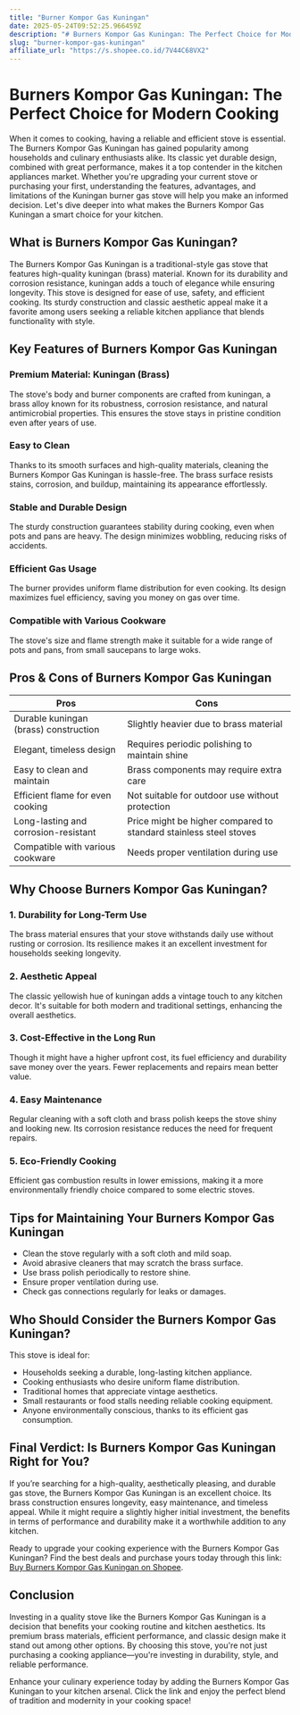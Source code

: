 ```yaml
---
title: "Burner Kompor Gas Kuningan"
date: 2025-05-24T09:52:25.966459Z
description: "# Burners Kompor Gas Kuningan: The Perfect Choice for Modern Cooking..."
slug: "burner-kompor-gas-kuningan"
affiliate_url: "https://s.shopee.co.id/7V44C68VX2"
---
```

# Burners Kompor Gas Kuningan: The Perfect Choice for Modern Cooking

When it comes to cooking, having a reliable and efficient stove is essential. The Burners Kompor Gas Kuningan has gained popularity among households and culinary enthusiasts alike. Its classic yet durable design, combined with great performance, makes it a top contender in the kitchen appliances market. Whether you're upgrading your current stove or purchasing your first, understanding the features, advantages, and limitations of the Kuningan burner gas stove will help you make an informed decision. Let's dive deeper into what makes the Burners Kompor Gas Kuningan a smart choice for your kitchen.

## What is Burners Kompor Gas Kuningan?

The Burners Kompor Gas Kuningan is a traditional-style gas stove that features high-quality kuningan (brass) material. Known for its durability and corrosion resistance, kuningan adds a touch of elegance while ensuring longevity. This stove is designed for ease of use, safety, and efficient cooking. Its sturdy construction and classic aesthetic appeal make it a favorite among users seeking a reliable kitchen appliance that blends functionality with style.

## Key Features of Burners Kompor Gas Kuningan

### Premium Material: Kuningan (Brass)
The stove's body and burner components are crafted from kuningan, a brass alloy known for its robustness, corrosion resistance, and natural antimicrobial properties. This ensures the stove stays in pristine condition even after years of use.

### Easy to Clean
Thanks to its smooth surfaces and high-quality materials, cleaning the Burners Kompor Gas Kuningan is hassle-free. The brass surface resists stains, corrosion, and buildup, maintaining its appearance effortlessly.

### Stable and Durable Design
The sturdy construction guarantees stability during cooking, even when pots and pans are heavy. The design minimizes wobbling, reducing risks of accidents.

### Efficient Gas Usage
The burner provides uniform flame distribution for even cooking. Its design maximizes fuel efficiency, saving you money on gas over time.

### Compatible with Various Cookware
The stove's size and flame strength make it suitable for a wide range of pots and pans, from small saucepans to large woks.

## Pros & Cons of Burners Kompor Gas Kuningan

| Pros                                              | Cons                                          |
|---------------------------------------------------|----------------------------------------------|
| Durable kuningan (brass) construction            | Slightly heavier due to brass material    |
| Elegant, timeless design                         | Requires periodic polishing to maintain shine |
| Easy to clean and maintain                       | Brass components may require extra care   |
| Efficient flame for even cooking                  | Not suitable for outdoor use without protection |
| Long-lasting and corrosion-resistant             | Price might be higher compared to standard stainless steel stoves |
| Compatible with various cookware                  | Needs proper ventilation during use      |

## Why Choose Burners Kompor Gas Kuningan?

### 1. Durability for Long-Term Use
The brass material ensures that your stove withstands daily use without rusting or corrosion. Its resilience makes it an excellent investment for households seeking longevity.

### 2. Aesthetic Appeal
The classic yellowish hue of kuningan adds a vintage touch to any kitchen decor. It's suitable for both modern and traditional settings, enhancing the overall aesthetics.

### 3. Cost-Effective in the Long Run
Though it might have a higher upfront cost, its fuel efficiency and durability save money over the years. Fewer replacements and repairs mean better value.

### 4. Easy Maintenance
Regular cleaning with a soft cloth and brass polish keeps the stove shiny and looking new. Its corrosion resistance reduces the need for frequent repairs.

### 5. Eco-Friendly Cooking
Efficient gas combustion results in lower emissions, making it a more environmentally friendly choice compared to some electric stoves.

## Tips for Maintaining Your Burners Kompor Gas Kuningan

- Clean the stove regularly with a soft cloth and mild soap.
- Avoid abrasive cleaners that may scratch the brass surface.
- Use brass polish periodically to restore shine.
- Ensure proper ventilation during use.
- Check gas connections regularly for leaks or damages.

## Who Should Consider the Burners Kompor Gas Kuningan?

This stove is ideal for:

- Households seeking a durable, long-lasting kitchen appliance.
- Cooking enthusiasts who desire uniform flame distribution.
- Traditional homes that appreciate vintage aesthetics.
- Small restaurants or food stalls needing reliable cooking equipment.
- Anyone environmentally conscious, thanks to its efficient gas consumption.

## Final Verdict: Is Burners Kompor Gas Kuningan Right for You?

If you’re searching for a high-quality, aesthetically pleasing, and durable gas stove, the Burners Kompor Gas Kuningan is an excellent choice. Its brass construction ensures longevity, easy maintenance, and timeless appeal. While it might require a slightly higher initial investment, the benefits in terms of performance and durability make it a worthwhile addition to any kitchen.

Ready to upgrade your cooking experience with the Burners Kompor Gas Kuningan? Find the best deals and purchase yours today through this link: [Buy Burners Kompor Gas Kuningan on Shopee](https://s.shopee.co.id/7V44C68VX2).

## Conclusion

Investing in a quality stove like the Burners Kompor Gas Kuningan is a decision that benefits your cooking routine and kitchen aesthetics. Its premium brass materials, efficient performance, and classic design make it stand out among other options. By choosing this stove, you're not just purchasing a cooking appliance—you're investing in durability, style, and reliable performance.

Enhance your culinary experience today by adding the Burners Kompor Gas Kuningan to your kitchen arsenal. Click the link and enjoy the perfect blend of tradition and modernity in your cooking space!